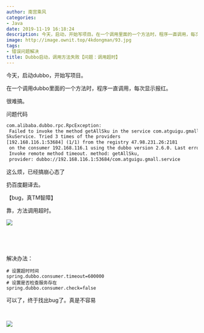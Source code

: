 ```yaml
---
author: 南宫乘风
categories:
- Java
date: 2019-11-19 16:18:24
description: 今天，启动，开始写项目。在一个调用里面的一个方法时，程序一直调用，每次显示报红。很难搞。问题代码这么烦，已经搞崩心态了扔百度翻译去。，真智障靠，方法调用超时。解决办法：设置超时时间设置是否检查服务存在。。。。。。。
image: http://image.ownit.top/4kdongman/93.jpg
tags:
- 错误问题解决
title: Dubbo启动，调用方法失败【问题：调用超时】
---
```


<!--more-->

今天，启动dubbo，开始写项目。

在一个调用dubbo里面的一个方法时，程序一直调用，每次显示报红。

很难搞。

问题代码

```html
com.alibaba.dubbo.rpc.RpcException:
 Failed to invoke the method getAllSku in the service com.atguigu.gmall.service.
SkuService. Tried 3 times of the providers 
[192.168.116.1:53684] (1/1) from the registry 47.98.231.26:2181
 on the consumer 192.168.116.1 using the dubbo version 2.6.0. Last error is:
 Invoke remote method timeout. method: getAllSku,
 provider: dubbo://192.168.116.1:53684/com.atguigu.gmall.service
```

这么烦，已经搞崩心态了

扔百度翻译去。

【bug，真TM智障】

靠，方法调用超时。

![](http://image.ownit.top/csdn/20191119161554665.png)

 

 

解决办法：

```
# 设置超时时间
spring.dubbo.consumer.timeout=600000
# 设置是否检查服务存在
spring.dubbo.consumer.check=false
```

可以了，终于找出bug了。真是不容易

 

![](http://image.ownit.top/csdn/20191119161735417.png)
